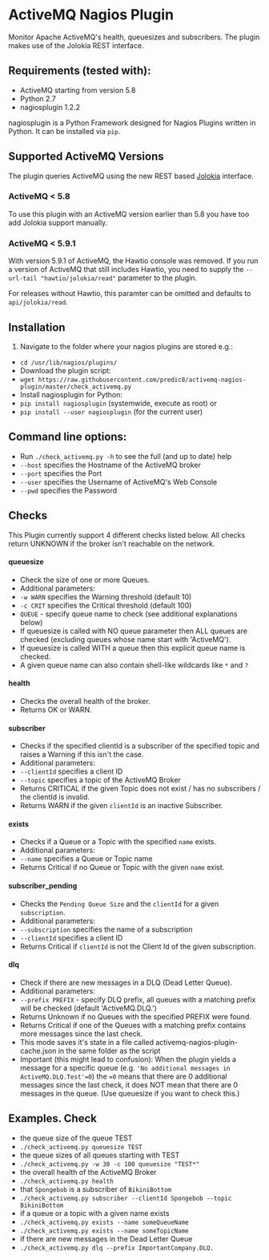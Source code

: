 # ActiveMQ Nagios Plugin
Monitor Apache ActiveMQ's health, queuesizes and subscribers. The plugin makes use of the Jolokia REST interface.


## Requirements (tested with):
- ActiveMQ starting from version 5.8
- Python 2.7
- nagiosplugin 1.2.2

nagiosplugin is a Python Framework designed for Nagios Plugins written in Python.
It can be installed via ```pip```.


## Supported ActiveMQ Versions
The plugin queries ActiveMQ using the new REST based [Jolokia](https://jolokia.org/) interface.

### ActiveMQ < 5.8
To use this plugin with an ActiveMQ version earlier than 5.8 you have too add Jolokia support manually.

### ActiveMQ < 5.9.1
With version 5.9.1 of ActiveMQ, the Hawtio console was removed.
If you run a version of ActiveMQ that still includes Hawtio,
you need to supply the ```--url-tail "hawtio/jolokia/read"``` parameter to the plugin.

For releases without Hawtio, this paramter can be omitted and defaults to ```api/jolokia/read```.


## Installation

1. Navigate to the folder where your nagios plugins are stored e.g.:
 - ```cd /usr/lib/nagios/plugins/```
- Download the plugin script:
 - ```wget https://raw.githubusercontent.com/predic8/activemq-nagios-plugin/master/check_activemq.py```
- Install nagiosplugin for Python:
 - ```pip install nagiosplugin``` (systemwide, execute as root) or
 - ```pip install --user nagiosplugin``` (for the current user)


## Command line options:
- Run ```./check_activemq.py -h``` to see the full (and up to date) help
- ```--host``` specifies the Hostname of the ActiveMQ broker
- ```--port``` specifies the Port
- ```--user``` specifies the Username of ActiveMQ's Web Console
- ```--pwd``` specifies the Password


## Checks

This Plugin currently support 4 different checks listed below.
All checks return UNKNOWN if the broker isn't reachable on the network.

#### queuesize
- Check the size of one or more Queues.
- Additional parameters:
 - ```-w WARN``` specifies the Warning threshold (default 10)
 - ```-c CRIT``` specifies the Critical threshold (default 100)
 - ```QUEUE``` - specify queue name to check (see additional explanations below)
- If queuesize is called with NO queue parameter then ALL queues are checked (excluding queues whose name start with 'ActiveMQ').
- If queuesize is called WITH a queue then this explicit queue name is checked.
 - A given queue name can also contain shell-like wildcards like ```*``` and ```?```

#### health
- Checks the overall health of the broker.
- Returns OK or WARN.

#### subscriber
- Checks if the specified clientId is a subscriber of the specified topic and raises a Warning if this isn't the case.
- Additional parameters:
 - ```--clientId``` specifies a client ID
 - ```--topic``` specifies a topic of the ActiveMQ Broker
- Returns CRITICAL if the given Topic does not exist / has no subscribers / the clientId is invalid.
- Returns WARN if the given `clientId` is an inactive Subscriber.

#### exists
- Checks if a Queue or a Topic with the specified `name` exists.
- Additional parameters:
 - ```--name``` specifies a Queue or Topic name
- Returns Critical if no Queue or Topic with the given `name` exist.

#### subscriber_pending
- Checks the `Pending Queue Size` and the `clientId` for a given `subscription`.
- Additional parameters:
 - ```--subscription``` specifies the name of a subscription
 - ```--clientId``` specifies a client ID
- Returns Critical if `clientId` is not the Client Id of the given subscription.

#### dlq
- Check if there are new messages in a DLQ (Dead Letter Queue).
- Additional parameters:
 - ```--prefix PREFIX``` - specify DLQ prefix, all queues with a matching prefix will be checked (default 'ActiveMQ.DLQ.')
- Returns Unknown if no Queues with the specified PREFIX were found.
- Returns Critical if one of the Queues with a matching prefix contains more messages
  since the last check.
- This mode saves it's state in a file called activemq-nagios-plugin-cache.json in the same folder as the script
- Important (this might lead to confusion): When the plugin yields a message for
  a specific queue (e.g. ``'No additional messages in ActiveMQ.DLQ.Test'=0``)
  the `=0` means that there are 0 additional messages since the last check, it
  does NOT mean that there are 0 messages in the queue. (Use queuesize if you
  want to check this.)


## Examples. Check
- the queue size of the queue TEST
 - ```./check_activemq.py queuesize TEST```
- the queue sizes of all queues starting with TEST
 - ```./check_activemq.py -w 30 -c 100 queuesize "TEST*"```
- the overall health of the ActiveMQ Broker
 - ```./check_activemq.py health```
- that ```Spongebob``` is a subscriber of ```BikiniBottom```
 - ```./check_activemq.py subscriber --clientId Spongebob --topic BikiniBottom```
- if a queue or a topic with a given name exists
 - ```./check_activemq.py exists --name someQueueName```
 - ```./check_activemq.py exists --name someTopicName```
- if there are new messages in the Dead Letter Queue
 - ```./check_activemq.py dlq --prefix ImportantCompany.DLQ.```
